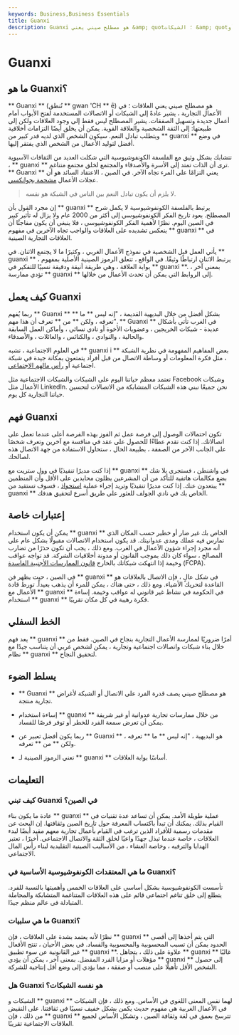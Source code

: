 ```yaml
---
keywords: Business,Business Essentials
title: Guanxi
description: Guanxi هو مصطلح صيني يعني &amp; quot؛ الشبكات &amp; quot؛ أو &amp; quot؛ اتصالات &amp; quot؛ التي تفتح الأبواب وتسهل الصفقات التجارية.
---
```


# Guanxi
## ما هو Guanxi؟

** Guanxi ** (تُنطق ** gwan 'CH ** ē) هو مصطلح صيني يعني العلاقات ؛ في الأعمال التجارية ، يشير عادةً إلى الشبكات أو الاتصالات المستخدمة لفتح الأبواب أمام أعمال جديدة وتسهيل الصفقات. يشير المصطلح ليس فقط إلى وجود العلاقات ولكن إلى طبيعتها: إلى الثقة الشخصية والعلاقة القوية. يمكن أن يخلق أيضًا التزامات أخلاقية ويتطلب تبادل النعم. سيكون الشخص الذي لديه قدر كبير من ** guanxi ** في وضع أفضل لتوليد الأعمال من الشخص الذي يفتقر إليها.

تتشابك بشكل وثيق مع الفلسفة الكونفوشيوسية التي شكلت العديد من الثقافات الآسيوية ، ** guanxi ** ترى أن الذات تمتد إلى الأسرة والأصدقاء والمجتمع لخلق مجتمع متناغم. ** Guanxi ** يعني التزامًا على المرء تجاه الآخر. في الصين ، الاعتقاد السائد هو أن عجلات الأعمال [مشحمة بجوانكسي](/guanxi).

> لا يلزم أن يكون تبادل النعم بين الناس في الشبكة هو نفسه.

>

إن مجرد القول بأن ** guanxi ** يرتبط بالفلسفة الكونفوشيوسية لا يكمل شرح المصطلح. يعود تاريخ الفكر الكونفوشيوسي إلى أكثر من 2000 عام ولا يزال له تأثير كبير في الصين اليوم. نظرًا لأهمية الفكر الكونفوشيوسي ، فلا ينبغي أن يكون مفاجئًا أن ينعكس تشديده على العلاقات والواجب تجاه الآخرين في مفهوم ** guanxi ** في العلاقات التجارية الصينية.

يأتي العمل قبل الشخصية في نموذج الأعمال الغربي ، وكثيرًا ما لا يجتمع الاثنان. في ** guanxi ** ، يرتبط الاثنان ارتباطًا وثيقًا. في الواقع ، تتعلق الرموز الصينية الأصلية بمفهوم بوابة العلاقة ، وهي طريقة أنيقة ودقيقة نسبيًا للتفكير في ** guanxi **. بمعنى آخر ، تؤدي ممارسة ** guanxi ** إلى الروابط التي يمكن أن تحدث الأعمال من خلالها.

## كيف يعمل Guanxi

ربما يُفهم ** Guanxi ** بشكل أفضل من خلال البديهية القديمة ، "إنه ليس ** ما ** تعرفه ، ولكن ** من ** تعرف أن هذا مهم". ** Guanxi ** في الغرب تأتي بأشكال عديدة - شبكات الخريجين ، وعضويات الأخوة أو نادي نسائي ، وأماكن العمل السابقة والحالية ، والنوادي ، والكنائس ، والعائلات ، والأصدقاء.

في العلوم الاجتماعية ، تشبه ** guanxi i ** بعض المفاهيم المفهومة في نظرية الشبكة ، مثل فكرة المعلومات أو وساطة الاتصال من قبل أفراد يتمتعون بمكانة جيدة في شبكة اجتماعية أو [رأس مالهم الاجتماعي](/socialcapital).

تعتمد معظم حياتنا اليوم على الشبكات والشبكات الاجتماعية مثل Facebook وشبكات الأعمال مثل LinkedIn. نحن جميعًا نبني هذه الشبكات المتشابكة من الاتصالات لتحسين حياتنا التجارية كل يوم.

## فهم Guanxi

تكون احتمالات الوصول إلى فرصة عمل ثم الفوز بهذه الفرصة أعلى عندما تعمل على اتصالاتك. إذا كنت تقدم عطاءًا للحصول على عقد في منافسة مع آخرين وتعرف شخصًا على الجانب الآخر من الصفقة ، بطبيعة الحال ، ستحاول الاستفادة من جهة الاتصال هذه لصالحك.

إذا كنت مديرًا تنفيذيًا في وول ستريت مع ** guanxi ** في واشنطن ، فستجري بلا شك بضع مكالمات هاتفية للتأكد من أن المشرعين يظلون محايدين على الأقل وأن المنظمين يبتعدون عنك. إذا كنت مديرًا تنفيذيًا وتريد إجراء عملية [استحواذ](/acquisition) ، فسوف تستفيد من ** guanxi ** الخاص بك في نادي الجولف للعثور على طريق أسرع لتحقيق هدفك.

## إعتبارات خاصة

يمكن أن يكون استخدام ** guanxi ** الخاص بك غير ضار أو خطير حسب المكان الذي تمارس فيه عملك ومدى عدوانيتك. قد يكون استخدام الاتصالات مقبولًا بشكل عام على أنه مجرد إجراء شؤون الأعمال في الغرب. ومع ذلك ، يجب أن تكون حذرًا من تضارب المصالح ، سواء كان ذلك بموجب القانون أو مدونة أخلاقيات الشركة. قد تواجه عواقب وخيمة إذا انتهكت شبكاتك بالخارج [قانون الممارسات الأجنبية الفاسدة](/foreign-corrupt-practices-act) (FCPA).

في الصين ، حيث يظهر فن ** guanxi ** في شكل عالٍ ، فإن الاتصال بالعلاقات هو القاعدة لتحريك الأشياء. ومع ذلك ، حتى هناك ، يمكن للمرء أن يذهب بعيداً. تورط قادة الأعمال مع ** guanxi ** في الحكومة في نشاط غير قانوني له عواقب وخيمة. إساءة استخدام ** guanxi ** فكرة رهيبة في كل مكان تقريبًا.

## الخط السفلي

يعد فهم ** guanxi ** أمرًا ضروريًا لممارسة الأعمال التجارية بنجاح في الصين. فقط من خلال بناء شبكات واتصالات اجتماعية وتجارية ، يمكن لشخص غربي أن يتناسب جيدًا مع نظام ** guanxi ** لتحقيق النجاح.

## يسلط الضوء

- ** Guanxi ** هو مصطلح صيني يصف قدرة الفرد على الاتصال أو الشبكة لأغراض تجارية منتجة.

- إساءة استخدام ** guanxi ** من خلال ممارسات تجارية عدوانية أو غير شريفة يمكن أن تعرض سمعة الفرد للخطر أو توفر فرصًا للفساد.

- ربما يكون أفضل تعبير عن ** Guanxi ** هو البديهية ، "إنه ليس ** ما ** تعرفه ، ولكن ** من ** تعرفه.

- تعني الرموز الصينية لـ ** guanxi ** أساسًا بوابة العلاقات.

## التعليمات

### كيف تبني Guanxi في الصين؟

عادة ما يكون بناء ** guanxi ** عملية طويلة الأمد. يمكن أن تساعد عدة تقنيات في القيام بذلك. يمكنك أن تبدأ باكتساب المعرفة حول تاريخ الصين وثقافتها. إن البحث عن مقدمات رسمية للأفراد الذين ترغب في القيام بأعمال تجارية معهم مفيد أيضًا لبدء العلاقات ، خاصة عندما تبذل جهدًا واعيًا لخلق الثقة والاتصال الاجتماعي. أخيرًا ، تعتبر الهدايا والترفيه ، وخاصة العشاء ، من الأساليب الصينية التقليدية لبناء رأس المال الاجتماعي.

### ما هي المعتقدات الكونفوشيوسية الأساسية في Guanxi؟

تأسست الكونفوشيوسية بشكل أساسي على العلاقات الخمس وأهميتها بالنسبة للفرد. يتطلع إلى خلق تناغم اجتماعي قائم على هذه العلاقات المتناغمة المتشابكة والمجاملة المتبادلة في عالم منظم جيدًا.

### ما هي سلبيات Guanxi؟

نظرًا لأنه يعتمد بشدة على العلاقات ، فإن ** guanxi ** التي يتم أخذها إلى أقصى الحدود يمكن أن تسبب المحسوبية والمحسوبية والفساد. في بعض الأحيان ، تنتج الأفعال غير القانونية عن سوء تطبيق ** guanxi **. علاوة على ذلك ، يتجاهل ** guanxi ** غالبًا مؤهلات أو مزايا الفرد المفضل. بمعنى آخر ، يمكن أن يؤدي ** guanxi ** إلى حصول الشخص الأقل تأهيلًا على منصب أو صفقة ، مما يؤدي إلى وضع أقل إنتاجية للشركة.

### هل Guanxi هو نفسه الشبكات؟

الشبكات و ** guanxi ** لهما نفس المعنى اللغوي في الأساس. ومع ذلك ، فإن الشبكات في الأعمال الغربية هي مفهوم حديث يكمن بشكل خفيف نسبيًا في ثقافتنا. على النقيض من ذلك ، فإن ** guanxi ** تترسخ بعمق في لغة وثقافة الصين ، وتشكل الأساس لجميع العلاقات الاجتماعية تقريبًا.

